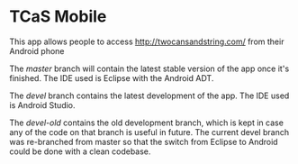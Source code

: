 TCaS Mobile
===========
This app allows people to access http://twocansandstring.com/ from their Android phone

The *master* branch will contain the latest stable version of the app once it's finished. The IDE used is Eclipse with the Android ADT.

The *devel* branch contains the latest development of the app. The IDE used is Android Studio.

The *devel-old* contains the old development branch, which is kept in case any of the code on that branch is useful in future. The current devel branch was re-branched from master so that the switch from Eclipse to Android could be done with a clean codebase. 

